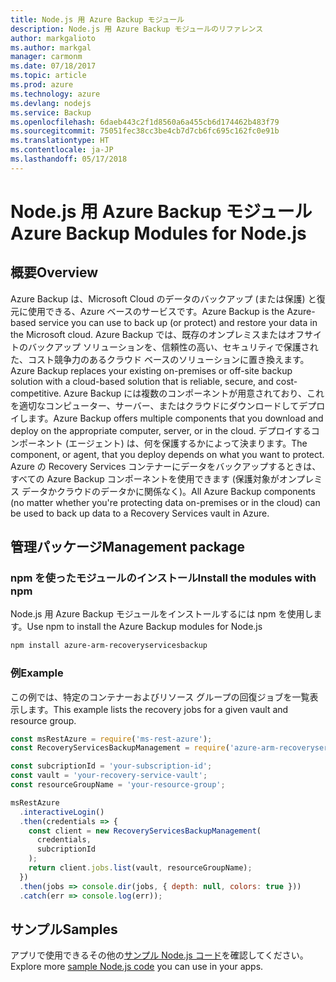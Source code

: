 ```yaml
---
title: Node.js 用 Azure Backup モジュール
description: Node.js 用 Azure Backup モジュールのリファレンス
author: markgalioto
ms.author: markgal
manager: carmonm
ms.date: 07/18/2017
ms.topic: article
ms.prod: azure
ms.technology: azure
ms.devlang: nodejs
ms.service: Backup
ms.openlocfilehash: 6daeb443c2f1d8560a6a455cb6d174462b483f79
ms.sourcegitcommit: 75051fec38cc3be4cb7d7cb6fc695c162fc0e91b
ms.translationtype: HT
ms.contentlocale: ja-JP
ms.lasthandoff: 05/17/2018
---
```

# <a name="azure-backup-modules-for-nodejs"></a><span data-ttu-id="50ddf-103">Node.js 用 Azure Backup モジュール</span><span class="sxs-lookup"><span data-stu-id="50ddf-103">Azure Backup Modules for Node.js</span></span>

## <a name="overview"></a><span data-ttu-id="50ddf-104">概要</span><span class="sxs-lookup"><span data-stu-id="50ddf-104">Overview</span></span>

<span data-ttu-id="50ddf-105">Azure Backup は、Microsoft Cloud のデータのバックアップ (または保護) と復元に使用できる、Azure ベースのサービスです。</span><span class="sxs-lookup"><span data-stu-id="50ddf-105">Azure Backup is the Azure-based service you can use to back up (or protect) and restore your data in the Microsoft cloud.</span></span> <span data-ttu-id="50ddf-106">Azure Backup では、既存のオンプレミスまたはオフサイトのバックアップ ソリューションを、信頼性の高い、セキュリティで保護された、コスト競争力のあるクラウド ベースのソリューションに置き換えます。</span><span class="sxs-lookup"><span data-stu-id="50ddf-106">Azure Backup replaces your existing on-premises or off-site backup solution with a cloud-based solution that is reliable, secure, and cost-competitive.</span></span> <span data-ttu-id="50ddf-107">Azure Backup には複数のコンポーネントが用意されており、これを適切なコンピューター、サーバー、またはクラウドにダウンロードしてデプロイします。</span><span class="sxs-lookup"><span data-stu-id="50ddf-107">Azure Backup offers multiple components that you download and deploy on the appropriate computer, server, or in the cloud.</span></span> <span data-ttu-id="50ddf-108">デプロイするコンポーネント (エージェント) は、何を保護するかによって決まります。</span><span class="sxs-lookup"><span data-stu-id="50ddf-108">The component, or agent, that you deploy depends on what you want to protect.</span></span> <span data-ttu-id="50ddf-109">Azure の Recovery Services コンテナーにデータをバックアップするときは、すべての Azure Backup コンポーネントを使用できます (保護対象がオンプレミス データかクラウドのデータかに関係なく)。</span><span class="sxs-lookup"><span data-stu-id="50ddf-109">All Azure Backup components (no matter whether you're protecting data on-premises or in the cloud) can be used to back up data to a Recovery Services vault in Azure.</span></span> 

## <a name="management-package"></a><span data-ttu-id="50ddf-110">管理パッケージ</span><span class="sxs-lookup"><span data-stu-id="50ddf-110">Management package</span></span>

### <a name="install-the-modules-with-npm"></a><span data-ttu-id="50ddf-111">npm を使ったモジュールのインストール</span><span class="sxs-lookup"><span data-stu-id="50ddf-111">Install the modules with npm</span></span>

<span data-ttu-id="50ddf-112">Node.js 用 Azure Backup モジュールをインストールするには npm を使用します。</span><span class="sxs-lookup"><span data-stu-id="50ddf-112">Use npm to install the Azure Backup modules for Node.js</span></span>

```bash
npm install azure-arm-recoveryservicesbackup
```

### <a name="example"></a><span data-ttu-id="50ddf-113">例</span><span class="sxs-lookup"><span data-stu-id="50ddf-113">Example</span></span>

<span data-ttu-id="50ddf-114">この例では、特定のコンテナーおよびリソース グループの回復ジョブを一覧表示します。</span><span class="sxs-lookup"><span data-stu-id="50ddf-114">This example lists the recovery jobs for a given vault and resource group.</span></span>

```javascript
const msRestAzure = require('ms-rest-azure');
const RecoveryServicesBackupManagement = require('azure-arm-recoveryservicesbackup');

const subcriptionId = 'your-subscription-id';
const vault = 'your-recovery-service-vault';
const resourceGroupName = 'your-resource-group';

msRestAzure
  .interactiveLogin()
  .then(credentials => {
    const client = new RecoveryServicesBackupManagement(
      credentials,
      subcriptionId
    );
    return client.jobs.list(vault, resourceGroupName);
  })
  .then(jobs => console.dir(jobs, { depth: null, colors: true }))
  .catch(err => console.log(err));
```

## <a name="samples"></a><span data-ttu-id="50ddf-115">サンプル</span><span class="sxs-lookup"><span data-stu-id="50ddf-115">Samples</span></span>

<span data-ttu-id="50ddf-116">アプリで使用できるその他の[サンプル Node.js コード](https://azure.microsoft.com/resources/samples/?platform=nodejs)を確認してください。</span><span class="sxs-lookup"><span data-stu-id="50ddf-116">Explore more [sample Node.js code](https://azure.microsoft.com/resources/samples/?platform=nodejs) you can use in your apps.</span></span>
